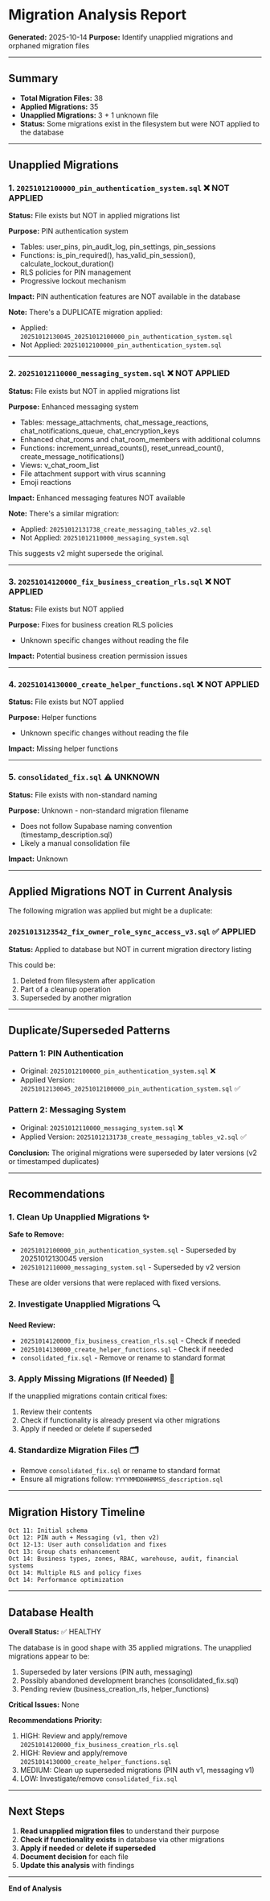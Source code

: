 # Migration Analysis Report

**Generated:** 2025-10-14
**Purpose:** Identify unapplied migrations and orphaned migration files

---

## Summary

- **Total Migration Files:** 38
- **Applied Migrations:** 35
- **Unapplied Migrations:** 3 + 1 unknown file
- **Status:** Some migrations exist in the filesystem but were NOT applied to the database

---

## Unapplied Migrations

### 1. `20251012100000_pin_authentication_system.sql` ❌ NOT APPLIED
**Status:** File exists but NOT in applied migrations list

**Purpose:** PIN authentication system
- Tables: user_pins, pin_audit_log, pin_settings, pin_sessions
- Functions: is_pin_required(), has_valid_pin_session(), calculate_lockout_duration()
- RLS policies for PIN management
- Progressive lockout mechanism

**Impact:** PIN authentication features are NOT available in the database

**Note:** There's a DUPLICATE migration applied:
- Applied: `20251012130045_20251012100000_pin_authentication_system.sql`
- Not Applied: `20251012100000_pin_authentication_system.sql`

---

### 2. `20251012110000_messaging_system.sql` ❌ NOT APPLIED
**Status:** File exists but NOT in applied migrations list

**Purpose:** Enhanced messaging system
- Tables: message_attachments, chat_message_reactions, chat_notifications_queue, chat_encryption_keys
- Enhanced chat_rooms and chat_room_members with additional columns
- Functions: increment_unread_counts(), reset_unread_count(), create_message_notifications()
- Views: v_chat_room_list
- File attachment support with virus scanning
- Emoji reactions

**Impact:** Enhanced messaging features NOT available

**Note:** There's a similar migration:
- Applied: `20251012131738_create_messaging_tables_v2.sql`
- Not Applied: `20251012110000_messaging_system.sql`

This suggests v2 might supersede the original.

---

### 3. `20251014120000_fix_business_creation_rls.sql` ❌ NOT APPLIED
**Status:** File exists but NOT applied

**Purpose:** Fixes for business creation RLS policies
- Unknown specific changes without reading the file

**Impact:** Potential business creation permission issues

---

### 4. `20251014130000_create_helper_functions.sql` ❌ NOT APPLIED
**Status:** File exists but NOT applied

**Purpose:** Helper functions
- Unknown specific changes without reading the file

**Impact:** Missing helper functions

---

### 5. `consolidated_fix.sql` ⚠️ UNKNOWN
**Status:** File exists with non-standard naming

**Purpose:** Unknown - non-standard migration filename
- Does not follow Supabase naming convention (timestamp_description.sql)
- Likely a manual consolidation file

**Impact:** Unknown

---

## Applied Migrations NOT in Current Analysis

The following migration was applied but might be a duplicate:

### `20251013123542_fix_owner_role_sync_access_v3.sql` ✅ APPLIED
**Status:** Applied to database but NOT in current migration directory listing

This could be:
1. Deleted from filesystem after application
2. Part of a cleanup operation
3. Superseded by another migration

---

## Duplicate/Superseded Patterns

### Pattern 1: PIN Authentication
- Original: `20251012100000_pin_authentication_system.sql` ❌
- Applied Version: `20251012130045_20251012100000_pin_authentication_system.sql` ✅

### Pattern 2: Messaging System
- Original: `20251012110000_messaging_system.sql` ❌
- Applied Version: `20251012131738_create_messaging_tables_v2.sql` ✅

**Conclusion:** The original migrations were superseded by later versions (v2 or timestamped duplicates)

---

## Recommendations

### 1. Clean Up Unapplied Migrations ✨

**Safe to Remove:**
- `20251012100000_pin_authentication_system.sql` - Superseded by 20251012130045 version
- `20251012110000_messaging_system.sql` - Superseded by v2 version

These are older versions that were replaced with fixed versions.

### 2. Investigate Unapplied Migrations 🔍

**Need Review:**
- `20251014120000_fix_business_creation_rls.sql` - Check if needed
- `20251014130000_create_helper_functions.sql` - Check if needed
- `consolidated_fix.sql` - Remove or rename to standard format

### 3. Apply Missing Migrations (If Needed) 📝

If the unapplied migrations contain critical fixes:
1. Review their contents
2. Check if functionality is already present via other migrations
3. Apply if needed or delete if superseded

### 4. Standardize Migration Files 🗂️

- Remove `consolidated_fix.sql` or rename to standard format
- Ensure all migrations follow: `YYYYMMDDHHMMSS_description.sql`

---

## Migration History Timeline

```
Oct 11: Initial schema
Oct 12: PIN auth + Messaging (v1, then v2)
Oct 12-13: User auth consolidation and fixes
Oct 13: Group chats enhancement
Oct 14: Business types, zones, RBAC, warehouse, audit, financial systems
Oct 14: Multiple RLS and policy fixes
Oct 14: Performance optimization
```

---

## Database Health

**Overall Status:** ✅ HEALTHY

The database is in good shape with 35 applied migrations. The unapplied migrations appear to be:
1. Superseded by later versions (PIN auth, messaging)
2. Possibly abandoned development branches (consolidated_fix.sql)
3. Pending review (business_creation_rls, helper_functions)

**Critical Issues:** None

**Recommendations Priority:**
1. HIGH: Review and apply/remove `20251014120000_fix_business_creation_rls.sql`
2. HIGH: Review and apply/remove `20251014130000_create_helper_functions.sql`
3. MEDIUM: Clean up superseded migrations (PIN auth v1, messaging v1)
4. LOW: Investigate/remove `consolidated_fix.sql`

---

## Next Steps

1. **Read unapplied migration files** to understand their purpose
2. **Check if functionality exists** in database via other migrations
3. **Apply if needed** or **delete if superseded**
4. **Document decision** for each file
5. **Update this analysis** with findings

---

**End of Analysis**

